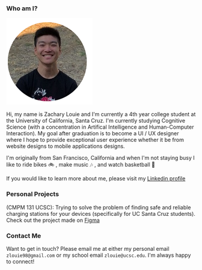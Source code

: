 ### Who am I?
![alt_text](https://raw.githubusercontent.com/ZacharyGLouie/Zachary-Louie/gh-pages/images/Me.png)

Hi, my name is Zachary Louie and I'm currently a 4th year college student at the University of California, Santa Cruz.  I'm currently studying Cognitive Science (with a concentration in Artifical Intelligence and Human-Computer Interaction). My goal after graduation is to become a UI / UX designer where I hope to provide exceptional user experience whether it be from website designs to mobile applications designs.

I'm originally from San Francisco, California and when I'm not staying busy I like to ride bikes 🚲 , make music 🎶 , and watch basketball 🏀

If you would like to learn more about me, please visit my [Linkedin profile](https://www.linkedin.com/in/zachary-g-louie-99bb80132/)

### Personal Projects

(CMPM 131 UCSC): Trying to solve the problem of finding safe and reliable charging stations for your devices (specifically for UC Santa Cruz students). Check out the project made on [Figma](https://www.figma.com/file/CDHs1AWvpRwHSTStnxdTKY/Group-34%3A-High-fi-Prototype?node-id=0%3A1)

### Contact Me

Want to get in touch? Please email me at either my personal email `zlouie98@gmail.com` or my school email `zlouie@ucsc.edu`.  I'm always happy to connect!
